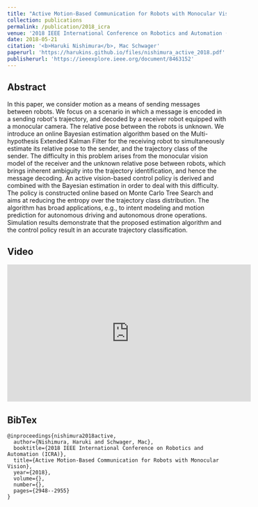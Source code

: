 ```yaml
---
title: "Active Motion-Based Communication for Robots with Monocular Vision"
collection: publications
permalink: /publication/2018_icra
venue: '2018 IEEE International Conference on Robotics and Automation (ICRA)'
date: 2018-05-21
citation: '<b>Haruki Nishimura</b>, Mac Schwager'
paperurl: 'https://harukins.github.io/files/nishimura_active_2018.pdf'
publisherurl: 'https://ieeexplore.ieee.org/document/8463152'
---
```


## Abstract
In this paper, we consider motion as a means of sending messages between robots. We focus on a scenario in which a 
message is encoded in a sending robot's trajectory, and decoded by a receiver robot equipped with a monocular camera. 
The relative pose between the robots is unknown. We introduce an online Bayesian estimation algorithm based on the 
Multi-hypothesis Extended Kalman Filter for the receiving robot to simultaneously estimate its relative pose to the 
sender, and the trajectory class of the sender. The difficulty in this problem arises from the monocular vision model 
of the receiver and the unknown relative pose between robots, which brings inherent ambiguity into the trajectory 
identification, and hence the message decoding. An active vision-based control policy is derived and combined with the 
Bayesian estimation in order to deal with this difficulty. The policy is constructed online based on Monte Carlo Tree 
Search and aims at reducing the entropy over the trajectory class distribution. The algorithm has broad applications, 
e.g., to intent modeling and motion prediction for autonomous driving and autonomous drone operations. 
Simulation results demonstrate that the proposed estimation algorithm and the control policy result in an accurate 
trajectory classification.


## Video
<iframe width="560" height="315" src="https://www.youtube.com/embed/u4HxiA2d2IQ" title="YouTube video player" 
frameborder="0" allow="accelerometer; autoplay; clipboard-write; encrypted-media; gyroscope; picture-in-picture" 
allowfullscreen></iframe>


## BibTex
```
@inproceedings{nishimura2018active, 
  author={Nishimura, Haruki and Schwager, Mac}, 
  booktitle={2018 IEEE International Conference on Robotics and Automation (ICRA)}, 
  title={Active Motion-Based Communication for Robots with Monocular Vision}, 
  year={2018}, 
  volume={}, 
  number={}, 
  pages={2948--2955}
}
```